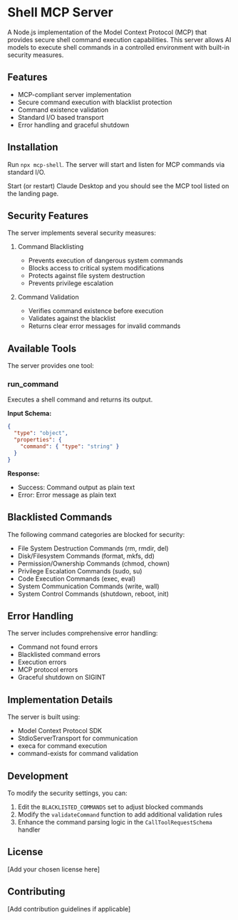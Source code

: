 # Shell MCP Server

A Node.js implementation of the Model Context Protocol (MCP) that provides secure shell command execution capabilities. This server allows AI models to execute shell commands in a controlled environment with built-in security measures.

## Features

- MCP-compliant server implementation
- Secure command execution with blacklist protection
- Command existence validation
- Standard I/O based transport
- Error handling and graceful shutdown

## Installation

Run `npx mcp-shell`. The server will start and listen for MCP commands via standard I/O.

Start (or restart) Claude Desktop and you should see the MCP tool listed on the landing page.

## Security Features

The server implements several security measures:

1. Command Blacklisting

   - Prevents execution of dangerous system commands
   - Blocks access to critical system modifications
   - Protects against file system destruction
   - Prevents privilege escalation

2. Command Validation
   - Verifies command existence before execution
   - Validates against the blacklist
   - Returns clear error messages for invalid commands

## Available Tools

The server provides one tool:

### run_command

Executes a shell command and returns its output.

**Input Schema:**

```json
{
  "type": "object",
  "properties": {
    "command": { "type": "string" }
  }
}
```

**Response:**

- Success: Command output as plain text
- Error: Error message as plain text

## Blacklisted Commands

The following command categories are blocked for security:

- File System Destruction Commands (rm, rmdir, del)
- Disk/Filesystem Commands (format, mkfs, dd)
- Permission/Ownership Commands (chmod, chown)
- Privilege Escalation Commands (sudo, su)
- Code Execution Commands (exec, eval)
- System Communication Commands (write, wall)
- System Control Commands (shutdown, reboot, init)

## Error Handling

The server includes comprehensive error handling:

- Command not found errors
- Blacklisted command errors
- Execution errors
- MCP protocol errors
- Graceful shutdown on SIGINT

## Implementation Details

The server is built using:

- Model Context Protocol SDK
- StdioServerTransport for communication
- execa for command execution
- command-exists for command validation

## Development

To modify the security settings, you can:

1. Edit the `BLACKLISTED_COMMANDS` set to adjust blocked commands
2. Modify the `validateCommand` function to add additional validation rules
3. Enhance the command parsing logic in the `CallToolRequestSchema` handler

## License

[Add your chosen license here]

## Contributing

[Add contribution guidelines if applicable]
